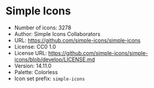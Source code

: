 # Simple Icons

- Number of icons: 3278
- Author: Simple Icons Collaborators
- URL: https://github.com/simple-icons/simple-icons
- License: CC0 1.0
- License URL: https://github.com/simple-icons/simple-icons/blob/develop/LICENSE.md
- Version: 14.11.0
- Palette: Colorless
- Icon set prefix: `simple-icons`

